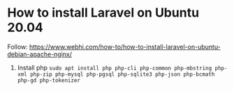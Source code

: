 # How to install Laravel on Ubuntu 20.04

Follow: https://www.webhi.com/how-to/how-to-install-laravel-on-ubuntu-debian-apache-nginx/

1. Install php `sudo apt install php php-cli php-common php-mbstring php-xml php-zip php-mysql php-pgsql php-sqlite3 php-json php-bcmath php-gd php-tokenizer`